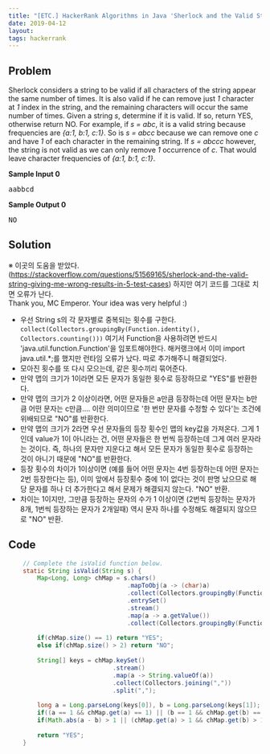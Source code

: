 ```yaml
---
title: "[ETC.] HackerRank Algorithms in Java 'Sherlock and the Valid String' solution"
date: 2019-04-12
layout:
tags: hackerrank
---
```



## Problem
Sherlock considers a string to be valid if all characters of the string appear the same number of times. It is also valid if he can remove just <i>1</i> character at <i>1</i> index in the string, and the remaining characters will occur the same number of times. Given a string <i>s</i>, determine if it is valid. If so, return YES, otherwise return NO.
For example, if <i>s = abc</i>, it is a valid string because frequencies are <i>{a:1, b:1, c:1}</i>. So is <i>s = abcc</i> because we can remove one <i>c</i> and have <i>1</i> of each character in the remaining string. If <i>s = abccc</i> however, the string is not valid as we can only remove <i>1</i> occurrence of <i>c</i>. That would leave character frequencies of <i>{a:1, b:1, c:1}</i>.

<strong>Sample Input 0</strong>
<pre>
aabbcd
</pre>
<strong>Sample Output 0</strong>
<pre>
NO
</pre>


## Solution
※ 이곳의 도움을 받았다. (https://stackoverflow.com/questions/51569165/sherlock-and-the-valid-string-giving-me-wrong-results-in-5-test-cases) 하지만 여기 코드를 그대로 치면 오류가 난다.
<br>Thank you, MC Emperor. Your idea was very helpful :)

- 우선 String s의 각 문자별로 중복되는 횟수를 구한다. `collect(Collectors.groupingBy(Function.identity(), Collectors.counting()))` 여기서 Function을 사용하려면 반드시 'java.util.function.Function'을 임포트해야한다.
해커랭크에서 이미 import java.util.*;를 했지만 런타임 오류가 났다. 따로 추가해주니 해결되었다.
- 모아진 횟수를 또 다시 모으는데, 같은 횟수끼리 묶어준다.
- 만약 맵의 크기가 1이라면 모든 문자가 동일한 횟수로 등장하므로 "YES"를 반환한다.
- 만약 맵의 크기가 2 이상이라면, 어떤 문자들은 a만큼 등장하는데 어떤 문자는 b만큼 어떤 문자는 c만큼.... 이란 의미이므로 '한 번만 문자를 수정할 수 있다'는 조건에 위배되므로 "NO"를 반환한다.
- 만약 맵의 크기가 2라면 우선 문자들의 등장 횟수인 맵의 key값을 가져온다. 그게 1인데 value가 1이 아니라는 건, 어떤 문자들은 한 번씩 등장하는데 그게 여러 문자라는 것이다. 즉, 하나의 문자만 지운다고 해서 모든 문자가 동일한 횟수로 등장하는 것이 아니기 때문에 "NO"를 반환한다.
- 등장 횟수의 차이가 1이상이면 (예를 들어 어떤 문자는 4번 등장하는데 어떤 문자는 2번 등장한다는 등), 이미 앞에서 등장횟수 중에 1이 없다는 것이 판명 났으므로 해당 문자를 하나 더 추가한다고 해서 문제가 해결되지 않는다. "NO" 반환.
- 차이는 1이지만, 그만큼 등장하는 문자의 수가 1 이상이면 (2번씩 등장하는 문자가 8개, 1번씩 등장하는 문자가 2개일때) 역시 문자 하나를 수정해도 해결되지 않으므로 "NO" 반환.


## Code
```java
    // Complete the isValid function below.
    static String isValid(String s) {
        Map<Long, Long> chMap = s.chars()
                                 .mapToObj(a -> (char)a)
                                 .collect(Collectors.groupingBy(Function.identity(), Collectors.counting()))
                                 .entrySet()
                                 .stream()
                                 .map(a -> a.getValue())
                                 .collect(Collectors.groupingBy(Function.identity(), Collectors.counting()));
        
        if(chMap.size() == 1) return "YES";
        else if(chMap.size() > 2) return "NO";
        
        String[] keys = chMap.keySet()
                             .stream()
                             .map(a -> String.valueOf(a))
                             .collect(Collectors.joining(","))
                             .split(",");
        
        long a = Long.parseLong(keys[0]), b = Long.parseLong(keys[1]);  
        if((a == 1 && chMap.get(a) == 1) || (b == 1 && chMap.get(b) == 1)) return "YES"; 
        if(Math.abs(a - b) > 1 || (chMap.get(a) > 1 && chMap.get(b) > 1)) return "NO";
        
        return "YES";
    }
```
